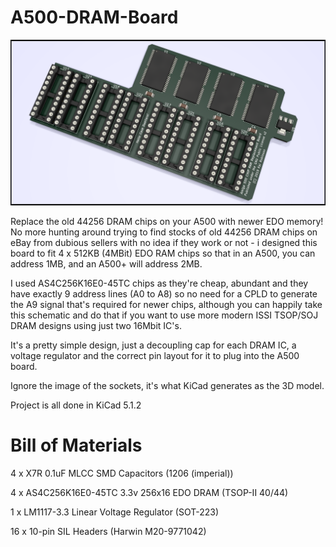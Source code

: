 # A500-DRAM-Board
![A500 DRAM Replacement Board](DRAM%20Board%20Rev0%20Orthog3.png?raw=true "A500 DRAM Replacement Board")

Replace the old 44256 DRAM chips on your A500 with newer EDO memory! No more hunting around trying to find stocks of old 44256 DRAM chips on eBay from dubious sellers with no idea if they work or not - i designed this board to fit 4 x 512KB (4MBit) EDO RAM chips so that in an A500, you can address 1MB, and an A500+ will address 2MB. 

I used AS4C256K16E0-45TC chips as they're cheap, abundant and they have exactly 9 address lines (A0 to A8) so no need for a CPLD to generate the A9 signal that's required for newer chips, although you can happily take this schematic and do that if you want to use more modern ISSI TSOP/SOJ DRAM designs using just two 16Mbit IC's.

It's a pretty simple design, just a decoupling cap for each DRAM IC, a voltage regulator and the correct pin layout for it to plug into the A500 board. 

Ignore the image of the sockets, it's what KiCad generates as the 3D model. 

Project is all done in KiCad 5.1.2

# Bill of Materials

4 x X7R 0.1uF MLCC SMD Capacitors (1206 (imperial))

4 x AS4C256K16E0-45TC 3.3v 256x16 EDO DRAM (TSOP-II 40/44)

1 x LM1117-3.3 Linear Voltage Regulator (SOT-223)

16 x 10-pin SIL Headers (Harwin M20-9771042)
